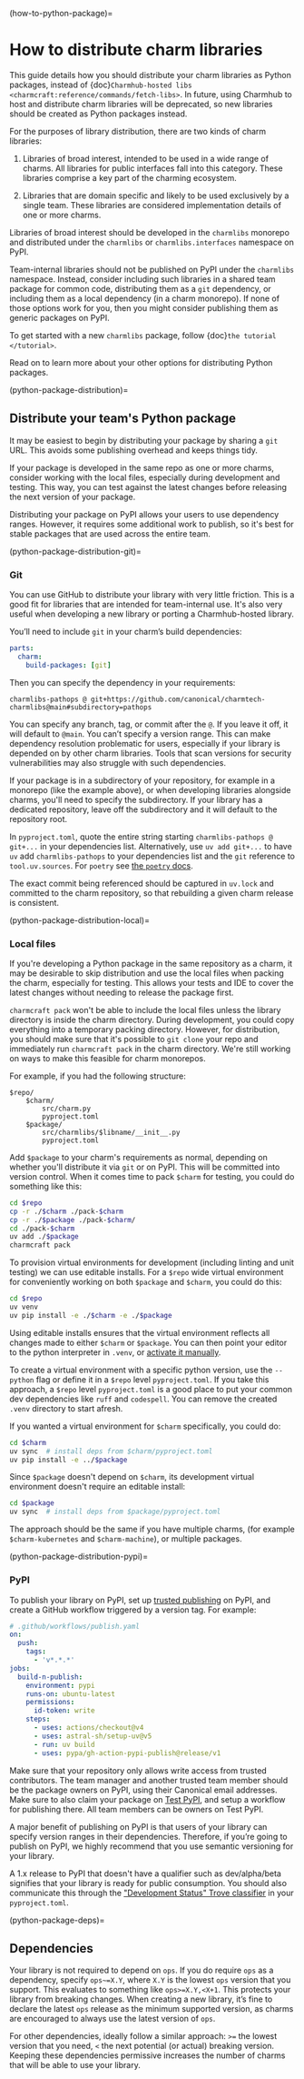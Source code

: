 (how-to-python-package)=
# How to distribute charm libraries

This guide details how you should distribute your charm libraries as Python packages, instead of {doc}`Charmhub-hosted libs <charmcraft:reference/commands/fetch-libs>`.
In future, using Charmhub to host and distribute charm libraries will be deprecated, so new libraries should be created as Python packages instead.

For the purposes of library distribution, there are two kinds of charm libraries:

1. Libraries of broad interest, intended to be used in a wide range of charms. All libraries for public interfaces fall into this category. These libraries comprise a key part of the charming ecosystem.

2. Libraries that are domain specific and likely to be used exclusively by a single team. These libraries are considered implementation details of one or more charms.

Libraries of broad interest should be developed in the `charmlibs` monorepo and distributed under the `charmlibs` or `charmlibs.interfaces` namespace on PyPI.

Team-internal libraries should not be published on PyPI under the `charmlibs` namespace.
Instead, consider including such libraries in a shared team package for common code, distributing them as a `git` dependency, or including them as a local dependency (in a charm monorepo).
If none of those options work for you, then you might consider publishing them as generic packages on PyPI.

To get started with a new `charmlibs` package, follow {doc}`the tutorial </tutorial>`.

Read on to learn more about your other options for distributing Python packages.

(python-package-distribution)=
## Distribute your team's Python package

It may be easiest to begin by distributing your package by sharing a `git` URL.
This avoids some publishing overhead and keeps things tidy.

If your package is developed in the same repo as one or more charms, consider working with the local files, especially during development and testing.
This way, you can test against the latest changes before releasing the next version of your package.

Distributing your package on PyPI allows your users to use dependency ranges.
However, it requires some additional work to publish, so it's best for stable packages that are used across the entire team.

(python-package-distribution-git)=
### Git

You can use GitHub to distribute your library with very little friction.
This is a good fit for libraries that are intended for team-internal use.
It's also very useful when developing a new library or porting a Charmhub-hosted library.

You’ll need to include `git` in your charm’s build dependencies:

```yaml
parts:
  charm:
    build-packages: [git]
```

Then you can specify the dependency in your requirements:

```
charmlibs-pathops @ git+https://github.com/canonical/charmtech-charmlibs@main#subdirectory=pathops
```

You can specify any branch, tag, or commit after the `@`. If you leave it off, it will default to `@main`. You can’t specify a version range. This can make dependency resolution problematic for users, especially if your library is depended on by other charm libraries. Tools that scan versions for security vulnerabilities may also struggle with such dependencies.

If your package is in a subdirectory of your repository, for example in a monorepo (like the example above), or when developing libraries alongside charms, you'll need to specify the subdirectory. If your library has a dedicated repository, leave off the subdirectory and it will default to the repository root.

In `pyproject.toml`, quote the entire string starting `charmlibs-pathops @ git+...` in your dependencies list. Alternatively, use `uv add git+...` to have `uv` add `charmlibs-pathops` to your dependencies list and the `git` reference to `tool.uv.sources`. For `poetry` see [the `poetry` docs](https://python-poetry.org/docs/dependency-specification/#git-dependencies).

The exact commit being referenced should be captured in `uv.lock` and committed to the charm repository, so that rebuilding a given charm release is consistent.

(python-package-distribution-local)=
### Local files

If you're developing a Python package in the same repository as a charm, it may be desirable to skip distribution and use the local files when packing the charm, especially for testing.
This allows your tests and IDE to cover the latest changes without needing to release the package first.

`charmcraft pack` won't be able to include the local files unless the library directory is inside the charm directory.
During development, you could copy everything into a temporary packing directory.
However, for distribution, you should make sure that it's possible to `git clone` your repo and immediately run `charmcraft pack` in the charm directory.
We're still working on ways to make this feasible for charm monorepos.

For example, if you had the following structure:

```
$repo/
    $charm/
        src/charm.py
        pyproject.toml
    $package/
        src/charmlibs/$libname/__init__.py
        pyproject.toml
```

Add `$package` to your charm's requirements as normal, depending on whether you'll distribute it via `git` or on PyPI. This will be committed into version control. When it comes time to pack `$charm` for testing, you could do something like this:

```bash
cd $repo
cp -r ./$charm ./pack-$charm
cp -r ./$package ./pack-$charm/
cd ./pack-$charm
uv add ./$package
charmcraft pack
```

To provision virtual environments for development (including linting and unit testing) we can use editable installs. For a `$repo` wide virtual environment for conveniently working on both `$package` and `$charm`, you could do this:

```bash
cd $repo
uv venv
uv pip install -e ./$charm -e ./$package
```

Using editable installs ensures that the virtual environment reflects all changes made to either `$charm` or `$package`. You can then point your editor to the python interpreter in `.venv`, or [activate it manually](https://docs.python.org/3/library/venv.html#how-venvs-work).

To create a virtual environment with a specific python version, use the `--python` flag or define it in a `$repo` level `pyproject.toml`. If you take this approach, a `$repo` level `pyproject.toml` is a good place to put your common dev dependencies like `ruff` and `codespell`. You can remove the created `.venv` directory to start afresh.

If you wanted a virtual environment for `$charm` specifically, you could do:

```bash
cd $charm
uv sync  # install deps from $charm/pyproject.toml
uv pip install -e ../$package
```

Since `$package` doesn't depend on `$charm`, its development virtual environment doesn't require an editable install:

```bash
cd $package
uv sync  # install deps from $package/pyproject.toml
```

The approach should be the same if you have multiple charms, (for example `$charm-kubernetes` and `$charm-machine`), or multiple packages.

(python-package-distribution-pypi)=
### PyPI

To publish your library on PyPI, set up [trusted publishing](https://docs.pypi.org/trusted-publishers/) on PyPI, and create a GitHub workflow triggered by a version tag. For example:

```yaml
# .github/workflows/publish.yaml
on:
  push:
    tags:
      - 'v*.*.*'
jobs:
  build-n-publish:
    environment: pypi
    runs-on: ubuntu-latest
    permissions:
      id-token: write
    steps:
      - uses: actions/checkout@v4
      - uses: astral-sh/setup-uv@v5
      - run: uv build
      - uses: pypa/gh-action-pypi-publish@release/v1
```

Make sure that your repository only allows write access from trusted contributors. The team manager and another trusted team member should be the package owners on PyPI, using their Canonical email addresses. Make sure to also claim your package on [Test PyPI](https://test.pypi.org/), and setup a workflow for publishing there. All team members can be owners on Test PyPI.

A major benefit of publishing on PyPI is that users of your library can specify version ranges in their dependencies. Therefore, if you’re going to publish on PyPI, we highly recommend that you use semantic versioning for your library.

A 1.x release to PyPI that doesn't have a qualifier such as dev/alpha/beta signifies that your library is ready for public consumption. You should also communicate this through the ["Development Status" Trove classifier](https://pypi.org/classifiers/) in your `pyproject.toml`.


(python-package-deps)=
## Dependencies

Your library is not required to depend on `ops`. If you do require `ops` as a dependency, specify `ops~=X.Y`, where `X.Y` is the lowest `ops` version that you support.
This evaluates to something like `ops>=X.Y,<X+1`.
This protects your library from breaking changes.
When creating a new library, it’s fine to declare the latest `ops` release as the minimum supported version, as charms are encouraged to always use the latest version of `ops`.

For other dependencies, ideally follow a similar approach: `>=` the lowest version that you need, `<` the next potential (or actual) breaking version. Keeping these dependencies permissive increases the number of charms that will be able to use your library.
